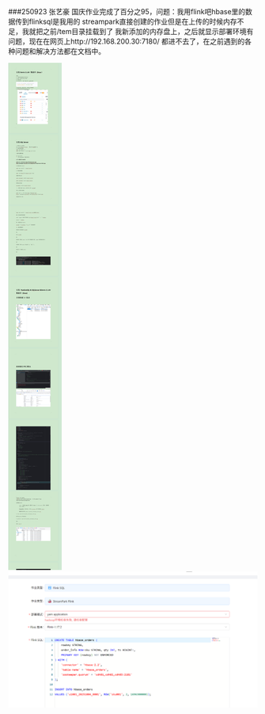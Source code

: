 ###250923 张艺豪
国庆作业完成了百分之95，问题：我用flink吧hbase里的数据传到flinksql是我用的
streampark直接创建的作业但是在上传的时候内存不足，我就把之前/tem目录挂载到了
我新添加的内存盘上，之后就显示部署环境有问题，现在在网页上http://192.168.200.30:7180/
都进不去了，在之前遇到的各种问题和解决方法都在文档中。

![img.png](img/xjg.png)
![img.png](img/js.png)